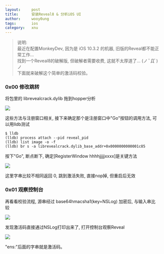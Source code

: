 ```yaml
---
layout:     post
title:      安装Reveal8 & 分析iOS UI
author:     wooy0ung
tags: 		ios
category:  	xnu
---
```



>说明:  
>最近在配置MonkeyDev, 因为是 iOS 10.3.2 的机器, 旧版的Reveal都不能正常工作...  
>找到一个Reveal8的破解版, 但破解者需要收费, 这就不太厚道了... (ノ ﾟДﾟ)ノ  
>下面就来破解这个简单的激活码校验。  
<!-- more -->


### 0x00 修改跳转

将包里的 librevealcrack.dylib 拖到hopper分析

![](/assets/img/note/2017-09-19-install-reveal8/0x00.png)

这些方法与注册窗口相关, 接下来确定那个是注册窗口中"Go"按钮的调用方法, 可以用lldb测试

```
$ lldb
(lldb) process attach --pid reveal_pid
(lldb) list image -o -f
(lldb) br s -a librevealcrack.dylib_base_addr+0x0000000000001c85
```

按下"Go", 断点断下, 确定[RegisterWindow hhhhjjjjjxxxx]是关键方法

![](/assets/img/note/2017-09-19-install-reveal8/0x01.png)

这里字串比较不相同返回 0, 跳到激活失败, 直接nop掉, 但重启后无效


### 0x01 观察控制台

再看看校验流程, 源串经过 base64hmacsha1(key=NSLog) 加密后, 与输入串比较

![](/assets/img/note/2017-09-19-install-reveal8/0x02.png)

发现激活码直接通过NSLog打印出来了, 打开控制台观察Reveal

![](/assets/img/note/2017-09-19-install-reveal8/0x03.png)

"ens:"后面的字串就是激活码。